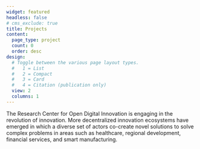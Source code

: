 ```yaml
---
widget: featured
headless: false
# cms_exclude: true
title: Projects
content:
  page_type: project
  count: 0
  order: desc
design:
  # Toggle between the various page layout types.
  #   1 = List
  #   2 = Compact
  #   3 = Card
  #   4 = Citation (publication only)
  view: 2
  columns: 1
---
```


The Research Center for Open Digital Innovation is engaging in the revolution of innovation. More decentralized innovation ecosystems have emerged in which a diverse set of actors co-create novel solutions to solve complex problems in areas such as healthcare, regional development, financial services, and smart manufacturing.
